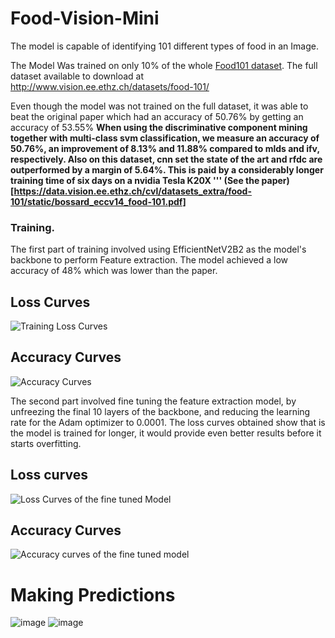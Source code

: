 # Food-Vision-Mini
The model is capable of identifying 101 different types of food in an Image.

The Model Was trained on only 10% of the whole [Food101 dataset](https://paperswithcode.com/dataset/food-101). 
The full dataset available to download at http://www.vision.ee.ethz.ch/datasets/food-101/

Even though the model was not trained on the full dataset, it was able to beat the original paper which had an accuracy of 50.76% by getting an accuracy of 53.55%
**When using the
discriminative component mining together with multi-class svm classification,
we measure an accuracy of 50.76%, an improvement of 8.13% and 11.88% compared to mlds and ifv, respectively. Also on this dataset, cnn set the state of
the art and rfdc are outperformed by a margin of 5.64%. This is paid by a
considerably longer training time of six days on a nvidia Tesla K20X ''' (See the paper)[https://data.vision.ee.ethz.ch/cvl/datasets_extra/food-101/static/bossard_eccv14_food-101.pdf]**

### Training.
The first part of training involved using EfficientNetV2B2 as the model's backbone to perform Feature extraction. The model achieved a low accuracy of 48% which was lower than the paper.

## Loss Curves
![Training Loss Curves](https://github.com/user-attachments/assets/0f1d836a-0eae-4a99-8ec4-d145507a3528)

## Accuracy Curves
![Accuracy Curves](https://github.com/user-attachments/assets/413d26bf-6862-4d31-b8ba-25ac331bf247)

The second part involved fine tuning the feature extraction model, by unfreezing the final 10 layers of the backbone, and reducing the learning rate for the Adam optimizer to 0.0001. The loss curves obtained show that is the model is trained for longer, it would provide even better results before it starts overfitting.

## Loss curves
![Loss Curves of the fine tuned Model](https://github.com/user-attachments/assets/9b030861-5a97-447f-9e0d-c19f4ac298d8)


## Accuracy Curves
![Accuracy curves of the fine tuned model](https://github.com/user-attachments/assets/67aeef28-1a69-43b4-8b9d-c6fb82e4158d)

# Making Predictions

![image](https://github.com/user-attachments/assets/0f919d62-6ec3-42e3-b233-b7a68965d16a)
![image](https://github.com/user-attachments/assets/01cc2410-cf27-43a6-8f3c-826633bc049e)

